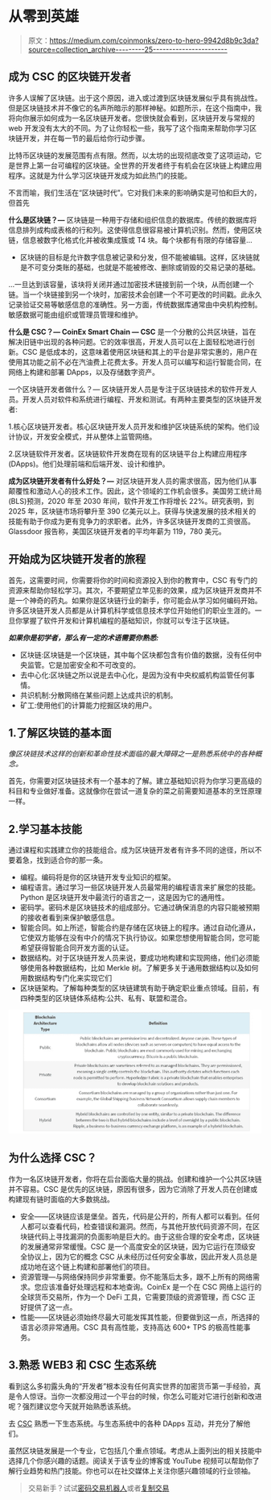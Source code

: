 # 从零到英雄

> 原文：<https://medium.com/coinmonks/zero-to-hero-9942d8b9c3da?source=collection_archive---------25----------------------->

## 成为 CSC 的区块链开发者

许多人误解了区块链。出于这个原因，进入或过渡到区块链发展似乎具有挑战性。但是区块链技术并不像它的名声所暗示的那样神秘。如题所示，在这个指南中，我将向你展示如何成为一名区块链开发者。您很快就会看到，区块链开发与常规的 web 开发没有太大的不同。为了让你轻松一些，我写了这个指南来帮助你学习区块链开发，并在每一节的最后给你行动步骤。

比特币区块链的发展范围有点有限。然而，以太坊的出现彻底改变了这项运动，它是世界上第一台可编程的区块链。全世界的开发者终于有机会在区块链上构建应用程序。这就是为什么学习区块链开发成为如此热门的技能。

不言而喻，我们生活在“区块链时代”。它对我们未来的影响确实是可怕和巨大的，但首先

**什么是区块链？—** 区块链是一种用于存储和组织信息的数据库。传统的数据库将信息排列成构成表格的行和列。这使得信息很容易被计算机识别。然而，使用区块链，信息被数字化格式化并被收集成簇或 T4 块。每个块都有有限的存储容量…

*   区块链的目标是允许数字信息被记录和分发，但不能被编辑。这样，区块链就是不可变分类账的基础，也就是不能被修改、删除或销毁的交易记录的基础。

…一旦达到该容量，该块将关闭并通过加密技术链接到前一个块，从而创建一个链。当一个块链接到另一个块时，加密技术会创建一个不可更改的时间戳。此永久记录验证交易等敏感信息的准确性。另一方面，传统数据库通常由中央机构控制。敏感数据可能由组织或管理员管理和维护。

**什么是 CSC？— CoinEx Smart Chain — CSC** 是一个分散的公共区块链，旨在解决旧链中出现的各种问题。它的效率很高，开发人员可以在上面轻松地进行创新。CSC 是低成本的，这意味着使用区块链和其上的平台是非常实惠的，用户在使用其功能之前不必在汽油费上花费太多。开发人员可以编写和运行智能合同，在网络上构建和部署 DApps，以及存储数字资产。

一个区块链开发者做什么？— 区块链开发人员是专注于区块链技术的软件开发人员。开发人员对软件和系统进行编程、开发和测试。有两种主要类型的区块链开发者:

1.核心区块链开发者。核心区块链开发人员开发和维护区块链系统的架构。他们设计协议，开发安全模式，并从整体上监管网络。

2.区块链软件开发者。区块链软件开发商在现有的区块链平台上构建应用程序(DApps)。他们处理前端和后端开发、设计和维护。

**成为区块链开发者有什么好处？—** 对区块链开发人员的需求很高，因为他们从事颠覆性和激动人心的技术工作。因此，这个领域的工作机会很多。美国劳工统计局(BLS)预测，2020 年至 2030 年间，软件开发工作将增长 22%。研究表明，到 2025 年，区块链市场将攀升至 390 亿美元以上。获得与快速发展的技术相关的技能有助于你成为更有竞争力的求职者。此外，许多区块链开发商的工资很高。Glassdoor 报告称，美国区块链开发者的平均年薪为 119，780 美元。

## 开始成为区块链开发者的旅程

首先，这需要时间，你需要将你的时间和资源投入到你的教育中，CSC 有专门的资源来帮助你轻松学习。其次，不要期望立竿见影的效果，成为区块链开发商并不是一个神奇的药丸。如果你是区块链行业的新手，你可能会从学习如何编码开始。许多区块链开发人员都是从计算机科学或信息技术学位开始他们的职业生涯的。一旦你掌握了软件开发和计算机编程的基础知识，你就可以专注于区块链。

***如果你是初学者，那么有一定的术语需要你熟悉:***

*   区块链:区块链是一个区块链，其中每个区块都包含有价值的数据，没有任何中央监管。它是加密安全和不可改变的。
*   去中心化:区块链之所以说是去中心化，是因为没有中央权威机构监管任何事情。
*   共识机制:分散网络在某些问题上达成共识的机制。
*   矿工:使用他们的计算能力挖掘区块的用户。

## 1.了解区块链的基本面

*像区块链技术这样的创新和革命性技术面临的最大障碍之一是熟悉系统中的各种概念。*

首先，你需要对区块链技术有一个基本的了解。建立基础知识将为你学习更高级的科目和专业做好准备。这就像你在尝试一道复杂的菜之前需要知道基本的烹饪原理一样。

## 2.学习基本技能

通过课程和实践建立你的技能组合。成为区块链开发者有许多不同的途径，所以不要着急，找到适合你的那一条。

*   编程。编码将是你的区块链开发专业知识的框架。
*   编程语言。通过学习一些区块链开发人员最常用的编程语言来扩展您的技能。Python 是区块链开发中最流行的语言之一，这是因为它的通用性。
*   密码学。密码术是区块链技术的组成部分。它通过确保消息的内容只能被预期的接收者看到来保护敏感信息。
*   智能合同。如上所述，智能合约是存储在区块链上的程序。通过自动化遵从，它使双方能够在没有中介的情况下执行协议。如果您想使用智能合同，您可能希望获得智能合同开发方面的认证。
*   数据结构。对于区块链开发人员来说，要成功地构建和实现网络，他们必须能够使用各种数据结构，比如 Merkle 树。了解更多关于通用数据结构以及如何用数据结构专门化来实现它们
*   区块链架构。了解每种类型的区块链建筑有助于确定职业重点领域。目前，有四种类型的区块链体系结构:公共、私有、联盟和混合。

![](img/d157e1d18a4fd9c4b24581fa9011424b.png)

## 为什么选择 CSC？

作为一名区块链开发者，你将在后台面临大量的挑战。创建和维护一个公共区块链并不容易。CSC 是优先的区块链，原因有很多，因为它消除了开发人员在创建或构建现有链时面临的大多数挑战。

*   安全——区块链应该是堡垒。首先，代码是公开的，所有人都可以看到。任何人都可以查看代码，检查错误和漏洞。然而，与其他开放代码资源不同，在区块链代码上寻找漏洞的负面影响是巨大的。由于这些合理的安全考虑，区块链的发展通常非常缓慢。CSC 是一个高度安全的区块链，因为它运行在顶级安全协议上，因为它的概念 CSC 从未经历过任何安全事故，因此开发人员总是成功地在这个链上构建和部署他们的项目。
*   资源管理—与网络保持同步非常重要。你不能落后太多，跟不上所有的网络需求。您应该准备好处理远程和本地查询。CoinEx 是一个在 CSC 网络上运行的全球货币交易所，作为一个 DeFi 工具，它需要顶级的资源管理，而 CSC 正好提供了这一点。
*   性能——区块链必须始终尽最大可能发挥其性能，但要做到这一点，所选择的语言必须非常通用。CSC 具有高性能，支持高达 600+ TPS 的极高性能事务。

## 3.熟悉 WEB3 和 CSC 生态系统

看到这么多初露头角的“开发者”根本没有任何真实世界的加密货币第一手经验，真是令人惊讶。当你一次都没用过一个平台的时候，你怎么可能对它进行创新和改进呢？强烈建议您今天就开始熟悉该系统。

去 [CSC](https://www.coinex.org/?lang=en_US) 熟悉一下生态系统。与生态系统中的各种 DApps 互动，并充分了解他们。

虽然区块链发展是一个专业，它包括几个重点领域。考虑从上面列出的相关技能中选择几个你感兴趣的话题。阅读关于该专业的博客或 YouTube 视频可以帮助你了解行业趋势和热门技能。你也可以在社交媒体上关注你感兴趣领域的行业领袖。

> 交易新手？试试[密码交易机器人](/coinmonks/crypto-trading-bot-c2ffce8acb2a)或者[复制交易](/coinmonks/top-10-crypto-copy-trading-platforms-for-beginners-d0c37c7d698c)